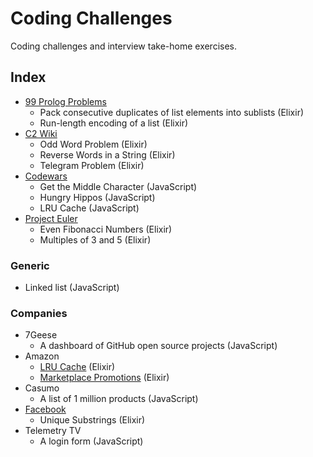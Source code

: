 # Coding Challenges

Coding challenges and interview take-home exercises.

## Index

- [99 Prolog Problems](https://sites.google.com/site/prologsite/prolog-problems)
  - Pack consecutive duplicates of list elements into sublists (Elixir)
  - Run-length encoding of a list (Elixir)
- [C2 Wiki](http://c2.com/cgi/wiki?ProgrammingChallengesForInterview)
  - Odd Word Problem (Elixir)
  - Reverse Words in a String (Elixir)
  - Telegram Problem (Elixir)
- [Codewars](https://www.codewars.com)
  - Get the Middle Character (JavaScript)
  - Hungry Hippos (JavaScript)
  - LRU Cache (JavaScript)
- [Project Euler](http://projecteuler.net/problems)
  - Even Fibonacci Numbers (Elixir)
  - Multiples of 3 and 5 (Elixir)

### Generic

- Linked list (JavaScript)

### Companies

- 7Geese
  - A dashboard of GitHub open source projects (JavaScript)
- Amazon
  - [LRU Cache](http://www.careercup.com/question?id=24510663) (Elixir)
  - [Marketplace Promotions](https://github.com/tdantas/it-interviews/tree/master/basket_checkout) (Elixir)
- Casumo
  - A list of 1 million products (JavaScript)
- [Facebook](https://github.com/alonsovidales/facebook-programming-challenges)
  - Unique Substrings (Elixir)
- Telemetry TV
  - A login form (JavaScript)
